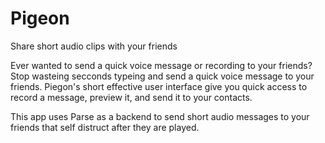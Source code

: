 Pigeon
======

Share short audio clips with your friends

Ever wanted to send a quick voice message or recording to your friends? Stop wasteing secconds typeing and send a quick voice message to your friends. Piegon's short effective user interface give you quick access to record a message, preview it, and send it to your contacts.


This app uses Parse as a backend to send short audio messages to your friends that self distruct after they are played.
